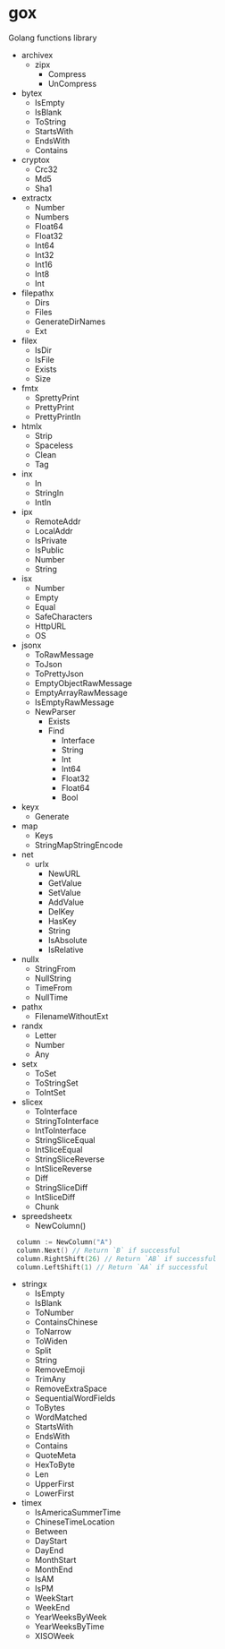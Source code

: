 gox
===

Golang functions library

- archivex
  - zipx
    - Compress
    - UnCompress
- bytex
  - IsEmpty
  - IsBlank
  - ToString
  - StartsWith
  - EndsWith
  - Contains
- cryptox
  - Crc32
  - Md5
  - Sha1
- extractx
  - Number
  - Numbers
  - Float64
  - Float32
  - Int64
  - Int32
  - Int16
  - Int8
  - Int
- filepathx
  - Dirs
  - Files
  - GenerateDirNames
  - Ext
- filex
  - IsDir
  - IsFile
  - Exists
  - Size
- fmtx
  - SprettyPrint
  - PrettyPrint
  - PrettyPrintln
- htmlx
  - Strip
  - Spaceless
  - Clean
  - Tag
- inx
  - In
  - StringIn
  - IntIn
- ipx
  - RemoteAddr
  - LocalAddr
  - IsPrivate
  - IsPublic
  - Number
  - String
- isx
  - Number
  - Empty
  - Equal
  - SafeCharacters
  - HttpURL
  - OS
- jsonx
    - ToRawMessage
    - ToJson
    - ToPrettyJson
    - EmptyObjectRawMessage
    - EmptyArrayRawMessage
    - IsEmptyRawMessage
    - NewParser
      - Exists 
      - Find 
        - Interface
        - String
        - Int
        - Int64
        - Float32
        - Float64
        - Bool
- keyx
    - Generate
- map
    - Keys
    - StringMapStringEncode
- net
    - urlx
      - NewURL
      - GetValue
      - SetValue
      - AddValue
      - DelKey
      - HasKey
      - String
      - IsAbsolute
      - IsRelative
- nullx
    - StringFrom
    - NullString
    - TimeFrom
    - NullTime
- pathx
    - FilenameWithoutExt
- randx
  - Letter
  - Number
  - Any
- setx
  - ToSet
  - ToStringSet
  - ToIntSet
- slicex
  - ToInterface
  - StringToInterface
  - IntToInterface
  - StringSliceEqual
  - IntSliceEqual
  - StringSliceReverse
  - IntSliceReverse
  - Diff
  - StringSliceDiff
  - IntSliceDiff
  - Chunk
- spreedsheetx
  - NewColumn()
```go
  column := NewColumn("A")
  column.Next() // Return `B` if successful
  column.RightShift(26) // Return `AB` if successful
  column.LeftShift(1) // Return `AA` if successful
``` 


- stringx
  - IsEmpty
  - IsBlank
  - ToNumber
  - ContainsChinese
  - ToNarrow
  - ToWiden
  - Split
  - String
  - RemoveEmoji
  - TrimAny
  - RemoveExtraSpace
  - SequentialWordFields
  - ToBytes
  - WordMatched
  - StartsWith
  - EndsWith
  - Contains
  - QuoteMeta
  - HexToByte
  - Len
  - UpperFirst
  - LowerFirst
- timex
  - IsAmericaSummerTime
  - ChineseTimeLocation
  - Between
  - DayStart
  - DayEnd
  - MonthStart
  - MonthEnd
  - IsAM
  - IsPM
  - WeekStart
  - WeekEnd
  - YearWeeksByWeek
  - YearWeeksByTime
  - XISOWeek